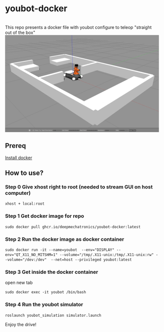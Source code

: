 # youbot-docker
\
This repo presents a docker file with youbot configure to teleop "straight out of the box"
\
![youbot_teleop](https://github.com/DeepMechatronics/youbot-docker/blob/master/youbot_teleop.png)
## Prereq
[Install docker](https://docs.docker.com/engine/install/)

## How to use?
### Step 0 Give xhost right to root (needed to stream GUI on host computer)
```
xhost + local:root
```
### Step 1 Get docker image for repo

```
sudo docker pull ghcr.io/deepmechatronics/youbot-docker:latest
```

### Step 2 Run the docker image as docker container

```
sudo docker run -it --name=youbot  --env="DISPLAY" --env="QT_X11_NO_MITSHM=1" --volume="/tmp/.X11-unix:/tmp/.X11-unix:rw" --volume="/dev:/dev"  --net=host --privileged youbot:latest
```

### Step 3 Get inside the docker container

open new tab

```
sudo docker exec -it youbot /bin/bash
```
### Step 4 Run the youbot simulator

```
roslaunch youbot_simulation simulator.launch
```

Enjoy the drive!
